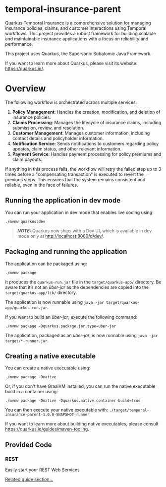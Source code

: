 # temporal-insurance-parent

Quarkus Temporal Insurance is a comprehensive solution for managing insurance policies, claims, and customer interactions using Temporal workflows. This project provides a robust framework for building scalable and maintainable insurance applications with a focus on reliability and performance.

This project uses Quarkus, the Supersonic Subatomic Java Framework.

If you want to learn more about Quarkus, please visit its website: <https://quarkus.io/>.

# Overview

The following workflow is orchestrated across multiple services:
1. **Policy Management**: Handles the creation, modification, and deletion of insurance policies.
2. **Claims Processing**: Manages the lifecycle of insurance claims, including submission, review, and resolution.
3. **Customer Management**: Manages customer information, including contact details and policyholder information.
4. **Notification Service**: Sends notifications to customers regarding policy updates, claim status, and other relevant information.
5. **Payment Service**: Handles payment processing for policy premiums and claim payouts.

If anything in this process fails, the workflow will retry the failed step up to 3 times before a "compensating transaction" is executed to revert the previous steps. This ensures that the system remains consistent and reliable, even in the face of failures.

## Running the application in dev mode

You can run your application in dev mode that enables live coding using:

```shell script
./mvnw quarkus:dev
```

> **_NOTE:_**  Quarkus now ships with a Dev UI, which is available in dev mode only at <http://localhost:8080/q/dev/>.

## Packaging and running the application

The application can be packaged using:

```shell script
./mvnw package
```

It produces the `quarkus-run.jar` file in the `target/quarkus-app/` directory.
Be aware that it’s not an _über-jar_ as the dependencies are copied into the `target/quarkus-app/lib/` directory.

The application is now runnable using `java -jar target/quarkus-app/quarkus-run.jar`.

If you want to build an _über-jar_, execute the following command:

```shell script
./mvnw package -Dquarkus.package.jar.type=uber-jar
```

The application, packaged as an _über-jar_, is now runnable using `java -jar target/*-runner.jar`.

## Creating a native executable

You can create a native executable using:

```shell script
./mvnw package -Dnative
```

Or, if you don't have GraalVM installed, you can run the native executable build in a container using:

```shell script
./mvnw package -Dnative -Dquarkus.native.container-build=true
```

You can then execute your native executable with: `./target/temporal-insurance-parent-1.0.0-SNAPSHOT-runner`

If you want to learn more about building native executables, please consult <https://quarkus.io/guides/maven-tooling>.

## Provided Code

### REST

Easily start your REST Web Services

[Related guide section...](https://quarkus.io/guides/getting-started-reactive#reactive-jax-rs-resources)
